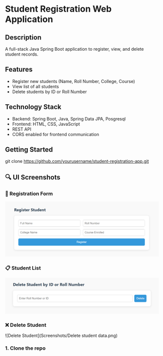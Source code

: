 # Student Registration Web Application

## Description
A full-stack Java Spring Boot application to register, view, and delete student records.

## Features
- Register new students (Name, Roll Number, College, Course)
- View list of all students
- Delete students by ID or Roll Number

## Technology Stack
- Backend: Spring Boot, Java, Spring Data JPA, Posgresql
- Frontend: HTML, CSS, JavaScript
- REST API
- CORS enabled for frontend communication

## Getting Started
git clone https://github.com/yourusername/student-registration-app.git

## 🔍 UI Screenshots

### 📝 Registration Form  
![Registration Form](https://github.com/spmishra667/Student_Registration/blob/a9f5da57097f0058bc69f6f51d80a02ac8c62189/Screenshots/Student%20Registration%20Form.png)

### 📋 Student List  
![Student List](https://github.com/spmishra667/Student_Registration/blob/0f25d89c0b9a799f27c183bde635f9f5ee81d8a3/Screenshots/Delete%20student%20data.png)

### ❌ Delete Student  
![Delete Student](Screenshots/Delete student data.png)


### 1. Clone the repo
```bash
